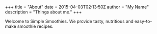 +++
title = "About"
date = 2015-04-03T02:13:50Z
author = "My Name"
description = "Things about me."
+++

Welcome to Simple Smoothies. We provide tasty, nutritious and easy-to-make smoothie recipes.
